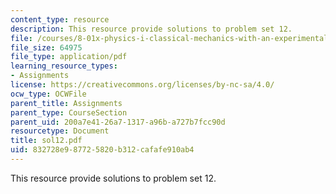 ```yaml
---
content_type: resource
description: This resource provide solutions to problem set 12.
file: /courses/8-01x-physics-i-classical-mechanics-with-an-experimental-focus-fall-2002/832728e987725820b312cafafe910ab4_sol12.pdf
file_size: 64975
file_type: application/pdf
learning_resource_types:
- Assignments
license: https://creativecommons.org/licenses/by-nc-sa/4.0/
ocw_type: OCWFile
parent_title: Assignments
parent_type: CourseSection
parent_uid: 200a7e41-26a7-1317-a96b-a727b7fcc90d
resourcetype: Document
title: sol12.pdf
uid: 832728e9-8772-5820-b312-cafafe910ab4
---
```

This resource provide solutions to problem set 12.